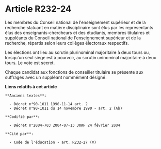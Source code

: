 # Article R232-24

Les membres du Conseil national de l'enseignement supérieur et de la recherche statuant en matière disciplinaire sont élus
par les représentants élus des enseignants-chercheurs et des étudiants, membres titulaires et suppléants du Conseil national
de l'enseignement supérieur et de la recherche, répartis selon leurs collèges électoraux respectifs.

Les élections ont lieu au scrutin plurinominal majoritaire à deux tours ou, lorsqu'un seul siège est à pourvoir, au scrutin
uninominal majoritaire à deux tours. Le vote est secret.

Chaque candidat aux fonctions de conseiller titulaire se présente aux suffrages avec un suppléant nommément désigné.

**Liens relatifs à cet article**

	**Anciens textes**:

	  - Décret n°90-1011 1990-11-14 art. 2
	  - Décret n°90-1011 du 14 novembre 1990 - art. 2 (Ab)

	**Codifié par**:

	  - Décret n°2004-703 2004-07-13 JORF 24 février 2004

	**Cité par**:

	  - Code de l'éducation - art. R232-27 (V)
